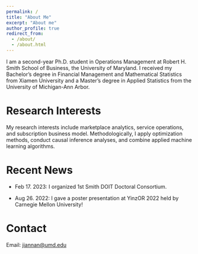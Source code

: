 ```yaml
---
permalink: /
title: "About Me"
excerpt: "About me"
author_profile: true
redirect_from: 
  - /about/
  - /about.html
---
```


I am a second-year Ph.D. student in Operations Management at Robert H. Smith School of Business, the University of Maryland. I received my Bachelor’s degree in Financial Management and Mathematical Statistics from Xiamen University and a Master’s degree in Applied Statistics from the University of Michigan-Ann Arbor. 

Research Interests
======
My research interests include marketplace analytics, service operations, and subscription business model. Methodologically, I apply optimization methods, conduct causal inference analyses, and combine applied machine learning algorithms.

Recent News
======
* Feb 17. 2023: I organized 1st Smith DOIT Doctoral Consortium.

* Aug 26. 2022: I gave a poster presentation at YinzOR 2022 held by Carnegie Mellon University!

Contact
======
Email: [jiannan@umd.edu](mailto:jiannan@umd.edu)